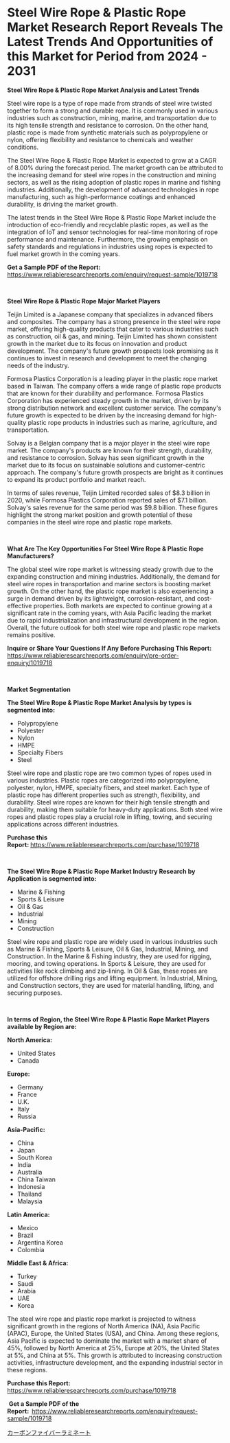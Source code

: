 <p><h1>Steel Wire Rope & Plastic Rope Market Research Report Reveals The Latest Trends And Opportunities of this Market for Period from 2024 - 2031</h1></p><p><strong>Steel Wire Rope & Plastic Rope Market Analysis and Latest Trends</strong></p>
<p><p>Steel wire rope is a type of rope made from strands of steel wire twisted together to form a strong and durable rope. It is commonly used in various industries such as construction, mining, marine, and transportation due to its high tensile strength and resistance to corrosion. On the other hand, plastic rope is made from synthetic materials such as polypropylene or nylon, offering flexibility and resistance to chemicals and weather conditions.</p><p>The Steel Wire Rope & Plastic Rope Market is expected to grow at a CAGR of 8.00% during the forecast period. The market growth can be attributed to the increasing demand for steel wire ropes in the construction and mining sectors, as well as the rising adoption of plastic ropes in marine and fishing industries. Additionally, the development of advanced technologies in rope manufacturing, such as high-performance coatings and enhanced durability, is driving the market growth.</p><p>The latest trends in the Steel Wire Rope & Plastic Rope Market include the introduction of eco-friendly and recyclable plastic ropes, as well as the integration of IoT and sensor technologies for real-time monitoring of rope performance and maintenance. Furthermore, the growing emphasis on safety standards and regulations in industries using ropes is expected to fuel market growth in the coming years.</p></p>
<p><strong>Get a Sample PDF of the Report:&nbsp;</strong> <a href="https://www.reliableresearchreports.com/enquiry/request-sample/1019718">https://www.reliableresearchreports.com/enquiry/request-sample/1019718</a></p>
<p>&nbsp;</p>
<p><strong>Steel Wire Rope & Plastic Rope Major Market Players</strong></p>
<p><p>Teijin Limited is a Japanese company that specializes in advanced fibers and composites. The company has a strong presence in the steel wire rope market, offering high-quality products that cater to various industries such as construction, oil & gas, and mining. Teijin Limited has shown consistent growth in the market due to its focus on innovation and product development. The company's future growth prospects look promising as it continues to invest in research and development to meet the changing needs of the industry.</p><p>Formosa Plastics Corporation is a leading player in the plastic rope market based in Taiwan. The company offers a wide range of plastic rope products that are known for their durability and performance. Formosa Plastics Corporation has experienced steady growth in the market, driven by its strong distribution network and excellent customer service. The company's future growth is expected to be driven by the increasing demand for high-quality plastic rope products in industries such as marine, agriculture, and transportation.</p><p>Solvay is a Belgian company that is a major player in the steel wire rope market. The company's products are known for their strength, durability, and resistance to corrosion. Solvay has seen significant growth in the market due to its focus on sustainable solutions and customer-centric approach. The company's future growth prospects are bright as it continues to expand its product portfolio and market reach.</p><p>In terms of sales revenue, Teijin Limited recorded sales of $8.3 billion in 2020, while Formosa Plastics Corporation reported sales of $7.1 billion. Solvay's sales revenue for the same period was $9.8 billion. These figures highlight the strong market position and growth potential of these companies in the steel wire rope and plastic rope markets.</p></p>
<p>&nbsp;</p>
<p><strong>What Are The Key Opportunities For Steel Wire Rope & Plastic Rope Manufacturers?</strong></p>
<p><p>The global steel wire rope market is witnessing steady growth due to the expanding construction and mining industries. Additionally, the demand for steel wire ropes in transportation and marine sectors is boosting market growth. On the other hand, the plastic rope market is also experiencing a surge in demand driven by its lightweight, corrosion-resistant, and cost-effective properties. Both markets are expected to continue growing at a significant rate in the coming years, with Asia Pacific leading the market due to rapid industrialization and infrastructural development in the region. Overall, the future outlook for both steel wire rope and plastic rope markets remains positive.</p></p>
<p><strong>Inquire or Share Your Questions If Any Before Purchasing This Report:</strong> <a href="https://www.reliableresearchreports.com/enquiry/pre-order-enquiry/1019718">https://www.reliableresearchreports.com/enquiry/pre-order-enquiry/1019718</a></p>
<p>&nbsp;</p>
<p><strong>Market Segmentation</strong></p>
<p><strong>The Steel Wire Rope & Plastic Rope Market Analysis by types is segmented into:</strong></p>
<p><ul><li>Polypropylene</li><li>Polyester</li><li>Nylon</li><li>HMPE</li><li>Specialty Fibers</li><li>Steel</li></ul></p>
<p><p>Steel wire rope and plastic rope are two common types of ropes used in various industries. Plastic ropes are categorized into polypropylene, polyester, nylon, HMPE, specialty fibers, and steel market. Each type of plastic rope has different properties such as strength, flexibility, and durability. Steel wire ropes are known for their high tensile strength and durability, making them suitable for heavy-duty applications. Both steel wire ropes and plastic ropes play a crucial role in lifting, towing, and securing applications across different industries.</p></p>
<p><strong>Purchase this Report:&nbsp;</strong><a href="https://www.reliableresearchreports.com/purchase/1019718">https://www.reliableresearchreports.com/purchase/1019718</a></p>
<p>&nbsp;</p>
<p><strong>The Steel Wire Rope & Plastic Rope Market Industry Research by Application is segmented into:</strong></p>
<p><ul><li>Marine & Fishing</li><li>Sports & Leisure</li><li>Oil & Gas</li><li>Industrial</li><li>Mining</li><li>Construction</li></ul></p>
<p><p>Steel wire rope and plastic rope are widely used in various industries such as Marine & Fishing, Sports & Leisure, Oil & Gas, Industrial, Mining, and Construction. In the Marine & Fishing industry, they are used for rigging, mooring, and towing operations. In Sports & Leisure, they are used for activities like rock climbing and zip-lining. In Oil & Gas, these ropes are utilized for offshore drilling rigs and lifting equipment. In Industrial, Mining, and Construction sectors, they are used for material handling, lifting, and securing purposes.</p></p>
<p>&nbsp;</p>
<p><strong>In terms of Region, the Steel Wire Rope & Plastic Rope Market Players available by Region are:</strong></p>
<p>
    <p> <strong> North America: </strong>
        <ul>
            <li>United States</li>
            <li>Canada</li>
        </ul>
        </p> 
    <p> <strong> Europe: </strong>
        <ul>
            <li>Germany</li>
            <li>France</li>
            <li>U.K.</li>
            <li>Italy</li>
            <li>Russia</li>
        </ul>
        </p> 
    <p> <strong> Asia-Pacific: </strong>
        <ul>
            <li>China</li>
            <li>Japan</li>
            <li>South Korea</li>
            <li>India</li>
            <li>Australia</li>
            <li>China Taiwan</li>
            <li>Indonesia</li>
            <li>Thailand</li>
            <li>Malaysia</li>
        </ul>
        </p> 
    <p> <strong> Latin America: </strong>
        <ul>
            <li>Mexico</li>
            <li>Brazil</li>
            <li>Argentina Korea</li>
            <li>Colombia</li>
        </ul>
        </p> 
    <p> <strong> Middle East & Africa: </strong>
        <ul>
            <li>Turkey</li>
            <li>Saudi</li>
            <li>Arabia</li>
            <li>UAE</li>
            <li>Korea</li>
        </ul>
    </p>
    </p>
<p><p>The steel wire rope and plastic rope market is projected to witness significant growth in the regions of North America (NA), Asia Pacific (APAC), Europe, the United States (USA), and China. Among these regions, Asia Pacific is expected to dominate the market with a market share of 45%, followed by North America at 25%, Europe at 20%, the United States at 5%, and China at 5%. This growth is attributed to increasing construction activities, infrastructure development, and the expanding industrial sector in these regions.</p></p>
<p><strong>Purchase this Report: </strong><a href="https://www.reliableresearchreports.com/purchase/1019718">https://www.reliableresearchreports.com/purchase/1019718</a></p>
<p>&nbsp;<strong>Get a Sample PDF of the Report:&nbsp;&nbsp;</strong><a href="https://www.reliableresearchreports.com/enquiry/request-sample/1019718">https://www.reliableresearchreports.com/enquiry/request-sample/1019718</a></p>
<p><strong></strong></p>
<p><p><a href="https://github.com/joaejkdzgyljvo6/Market-Research-Report-List-1/blob/main/35385632789.md">カーボンファイバーラミネート</a></p></p>